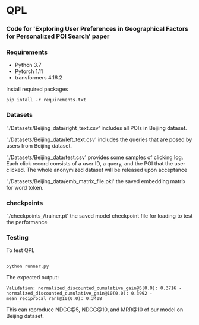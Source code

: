 # QPL
### Code for 'Exploring User Preferences in Geographical Factors for Personalized POI Search' paper

### Requirements

* Python 3.7
* Pytorch 1.11
* transformers 4.16.2

Install required packages
```
pip intall -r requirements.txt
```


### Datasets
'./Datasets/Beijing_data/right_text.csv' includes all POIs in Beijing dataset.

'./Datasets/Beijing_data/left_text.csv' includes the queries that are posed by users from Beijing dataset.

'./Datasets/Beijing_data/test.csv' provides some samples of clicking log. Each click record consists of a user ID, a query, and the POI that the user clicked. The whole anonymized dataset will be released upon acceptance

'./Datasets/Beijing_data/emb_matrix_file.pkl' the saved embedding matrix for word token.

### checkpoints

'./checkpoints_/trainer.pt' the saved model checkpoint file for loading to test the performance


### Testing

To test QPL

```

python runner.py
```

The expected output:

```
Validation: normalized_discounted_cumulative_gain@5(0.0): 0.3716 - normalized_discounted_cumulative_gain@10(0.0): 0.3992 - mean_reciprocal_rank@10(0.0): 0.3408
```

This can reproduce NDCG@5, NDCG@10, and MRR@10 of our model on Beijing dataset.